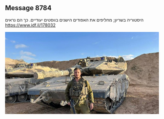 ## Message 8784

היסטוריה בשריון;
מחליפים את האפודים הישנים בווסטים יעודיים. כך הם נראים
https://www.idf.il/178032

![Photo](./8784/8784_photo.jpg)

